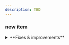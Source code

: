 ```yaml
---
description: TBD
---
```


### new item

<details>
<summary>**Fixes & improvements**</summary>

</details>
